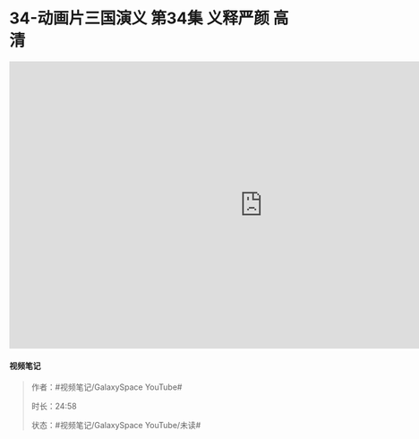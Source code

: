# 34-动画片三国演义 第34集 义释严颜 高清

<iframe sandbox="allow-top-navigation-by-user-activation allow-same-origin allow-forms allow-scripts allow-popups" src="https://www.youtube.com/embed/ffksgO5O1TI" data-src="" border="0" frameborder="no" framespacing="0" allowfullscreen="true" style="height: 513px; width: 903px; pointer-events: none;"></iframe>

#### <span data-type="text" style="text-shadow: 1px 1px var(--b3-theme-surface-lighter), 2px 2px var(--b3-theme-surface-lighter), 3px 3px var(--b3-theme-surface-lighter), 4px 4px var(--b3-theme-surface-lighter);">视频笔记</span>

> 作者：#视频笔记/GalaxySpace YouTube#​
>
> 时长：24:58
>
> 状态：#视频笔记/GalaxySpace YouTube/未读#​

‍
